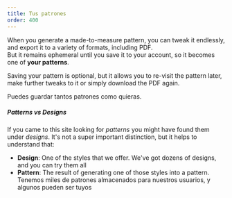 ```yaml
---
title: Tus patrones
order: 400
---
```


When you generate a made-to-measure pattern, you can tweak it endlessly, and export it to a variety of formats, including PDF.  
But it remains ephemeral until you save it to your account, so it becomes one of **your patterns**.

Saving your pattern is optional, but it allows you to re-visit the pattern later, make further tweaks to it or simply download the PDF again.

Puedes guardar tantos patrones como quieras.

<Tip>

##### Patterns vs Designs

If you came to this site looking for _patterns_ you might have found them under _designs_.
It's not a super important distinction, but it helps to understand that:

- **Design**: One of the styles that we offer. We've got dozens of designs, and you can try them all
- **Pattern**: The result of generating one of those styles into a pattern. Tenemos miles de patrones almacenados para nuestros usuarios, y algunos pueden ser tuyos

</Tip>

